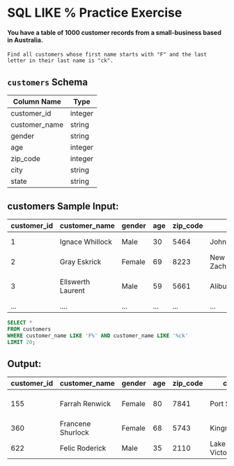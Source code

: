 # SQL LIKE % Practice Exercise

#### You have a table of 1000 customer records from a small-business based in Australia.

    Find all customers whose first name starts with "F" and the last letter in their last name is "ck".

## `customers` Schema

| Column Name    | Type    |
|----------------|---------|
| customer_id    | integer |
| customer_name  | string  |
| gender         | string  |
| age            | integer |
| zip_code       | integer |
| city           | string  |
| state          | string  |

## customers Sample Input:


| customer_id | customer_name    | gender | age | zip_code | city              | state                           |
|-------------|------------------|--------|-----|----------|-------------------|---------------------------------|
| 1           | Ignace Whillock  | Male   | 30  | 5464     | Johnstonhaven     | Northern Territory             |
| 2           | Gray Eskrick     | Female | 69  | 8223     | New Zacharyfort   | South Australia                |
| 3           | Ellswerth Laurent| Male   | 59  | 5661     | Aliburgh          | Australian Capital Territory   |
| ...         | ....             | ...    | ... | ...      | ...               | ...                             |
``` sql 
SELECT * 
FROM customers
WHERE customer_name LIKE 'F%' AND customer_name LIKE '%ck'
LIMIT 20;
```

## Output:

| customer_id | customer_name         | gender | age | zip_code | city               | state             |
|-------------|-----------------------|--------|-----|----------|--------------------|-------------------|
| 155         | Farrah Renwick        | Female | 80  | 7841     | Port Sophia        | New South Wales   |
| 360         | Francene Shurlock     | Female | 68  | 5743     | Kingmouth          | Northern Territory|
| 622         | Felic Roderick        | Male   | 35  | 2110     | Lake Victoriaside  | Victoria          |
